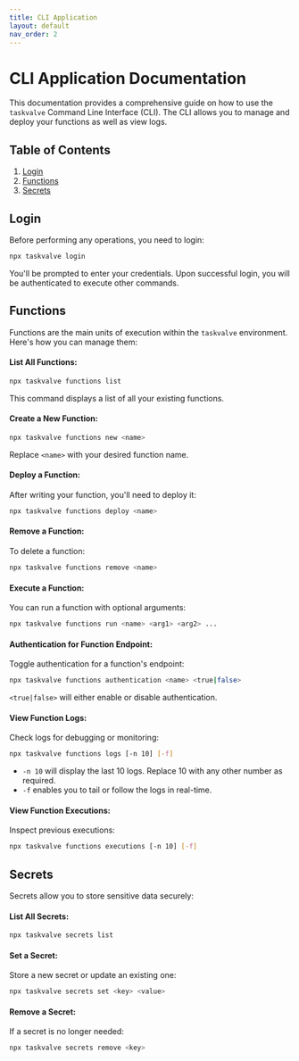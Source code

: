 ```yaml
---
title: CLI Application
layout: default
nav_order: 2
---
```


# CLI Application Documentation

This documentation provides a comprehensive guide on how to use the `taskvalve` Command Line Interface (CLI). The CLI allows you to manage and deploy your functions as well as view logs.

## Table of Contents

1. [Login](#login)
2. [Functions](#functions)
3. [Secrets](#secrets)

## Login

Before performing any operations, you need to login:

```bash
npx taskvalve login
```

You'll be prompted to enter your credentials. Upon successful login, you will be authenticated to execute other commands.

## Functions

Functions are the main units of execution within the `taskvalve` environment. Here's how you can manage them:

#### List All Functions:

```bash
npx taskvalve functions list
```

This command displays a list of all your existing functions.

#### Create a New Function:

```bash
npx taskvalve functions new <name>
```

Replace `<name>` with your desired function name.

#### Deploy a Function:

After writing your function, you'll need to deploy it:

```bash
npx taskvalve functions deploy <name>
```

#### Remove a Function:

To delete a function:

```bash
npx taskvalve functions remove <name>
```

#### Execute a Function:

You can run a function with optional arguments:

```bash
npx taskvalve functions run <name> <arg1> <arg2> ...
```

#### Authentication for Function Endpoint:

Toggle authentication for a function's endpoint:

```bash
npx taskvalve functions authentication <name> <true|false>
```

`<true|false>` will either enable or disable authentication.

#### View Function Logs:

Check logs for debugging or monitoring:

```bash
npx taskvalve functions logs [-n 10] [-f]
```

- `-n 10` will display the last 10 logs. Replace 10 with any other number as required.
- `-f` enables you to tail or follow the logs in real-time.

#### View Function Executions:

Inspect previous executions:

```bash
npx taskvalve functions executions [-n 10] [-f]
```

## Secrets

Secrets allow you to store sensitive data securely:

#### List All Secrets:

```bash
npx taskvalve secrets list
```

#### Set a Secret:

Store a new secret or update an existing one:

```bash
npx taskvalve secrets set <key> <value>
```

#### Remove a Secret:

If a secret is no longer needed:

```bash
npx taskvalve secrets remove <key>
```
